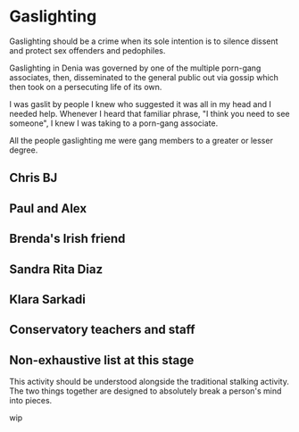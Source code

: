 # Gaslighting

<div id="google_translate_element"></div>
<script type="text/javascript" src="//translate.google.com/translate_a/element.js?cb=googleTranslateElementInit"></script>
<script type="text/javascript">
function googleTranslateElementInit() {
  new google.translate.TranslateElement({pageLanguage: 'en'}, 'google_translate_element');
}
</script>

Gaslighting should be a crime when its sole intention is to silence dissent and protect sex offenders and pedophiles.

Gaslighting in Denia was governed by one of the multiple porn-gang associates, then, disseminated to the general public out via gossip which then took on a persecuting life of its own.

I was gaslit by people I knew who suggested it was all in my head and I needed help. Whenever I heard that familiar phrase, "I think you need to see someone", I knew I was taking to a porn-gang associate. 

All the people gaslighting me were gang members to a greater or lesser degree.

## Chris BJ

## Paul and Alex

## Brenda's Irish friend

## Sandra Rita Diaz

## Klara Sarkadi

## Conservatory teachers and staff

## Non-exhaustive list at this stage

This activity should be understood alongside the traditional stalking activity. The two things together are designed to absolutely break a person's mind into pieces.

wip
